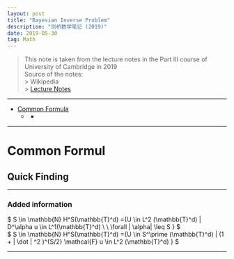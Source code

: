 ```yaml
---
layout: post
title: "Bayesian Inverse Problem"
description: "剑桥数学笔记 (2019)"
date: 2019-05-30
tag: Math
---
```

[Lecture Notes]:<http://www.statslab.cam.ac.uk/~rb812/teaching/la2017/notes.pdf> "Lecture Notes"

> This note is taken from the lecture notes in the Part III course of University of Cambridge in 2019   
> Source of the notes:  
	> Wikipedia  
	> [Lecture Notes]  



**********

<!-- TOC -->
- [Common Formula](#common-formula)
	- [](#)
		- [](#)
<!-- /TOC -->

************************

# Common Formul  

## Quick Finding  


************************
### Added information  

$ S \in \mathbb{N} H^S(\mathbb{T}^d) =\{U \in L^2 (\mathbb{T}^d) \| D^\alpha u \in L^1(\mathbb{T}^d) \ \ \forall \| \alpha\| \leq S \} $   
$ S \in \mathbb{N} H^S(\mathbb{T}^d) =\{U \in S^\prime (\mathbb{T}^d) \| (1 + \| \dot \| ^2 )^{S/2} \mathcal{F} u \in L^2 (\mathbb{T}^d) \} $   

************************



